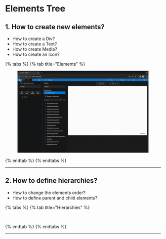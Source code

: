# Elements Tree

## 1. How to create new elements?

* How to create a Div?
* How to create a Text?
* How to create Media?
* &#x20;How to create an Icon?

{% tabs %}
{% tab title="Elements" %}
<figure><img src="../../.gitbook/assets/Create_an_element-min.gif" alt=""><figcaption></figcaption></figure>
{% endtab %}
{% endtabs %}

***





## 2. How to define hierarchies?

* How to change the elements order?
* How to define parent and child elements?

{% tabs %}
{% tab title="Hierarchies" %}
<figure><img src="../../.gitbook/assets/Change_hierarchies-min.gif" alt=""><figcaption></figcaption></figure>
{% endtab %}
{% endtabs %}

***
